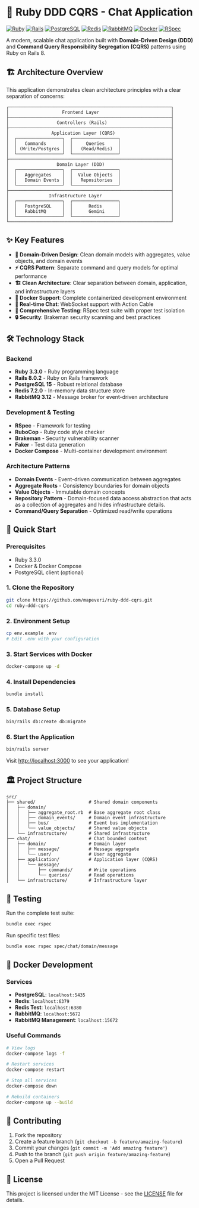 # 🚀 Ruby DDD CQRS - Chat Application

[![Ruby](https://img.shields.io/badge/Ruby-3.3.0-red.svg)](https://www.ruby-lang.org/)
[![Rails](https://img.shields.io/badge/Rails-8.0.2-red.svg)](https://rubyonrails.org/)
[![PostgreSQL](https://img.shields.io/badge/PostgreSQL-15-blue.svg)](https://www.postgresql.org/)
[![Redis](https://img.shields.io/badge/Redis-7.2.0-red.svg)](https://redis.io/)
[![RabbitMQ](https://img.shields.io/badge/RabbitMQ-3.12-green.svg)](https://www.rabbitmq.com/)
[![Docker](https://img.shields.io/badge/Docker-✓-blue.svg)](https://www.docker.com/)
[![RSpec](https://img.shields.io/badge/RSpec-✓-green.svg)](https://rspec.info/)

A modern, scalable chat application built with **Domain-Driven Design (DDD)** and **Command Query Responsibility Segregation (CQRS)** patterns using Ruby on Rails 8.

## 🏗️ Architecture Overview

This application demonstrates clean architecture principles with a clear separation of concerns:

```
┌─────────────────────────────────────────────────────────────┐
│                    Frontend Layer                           │
├─────────────────────────────────────────────────────────────┤
│                  Controllers (Rails)                        │
├─────────────────────────────────────────────────────────────┤
│                Application Layer (CQRS)                     │
│  ┌─────────────────┐  ┌─────────────────┐                   │
│  │   Commands      │  │     Queries     │                   │
│  │ (Write/Postgres │  │   (Read/Redis)  │                   │
│  └─────────────────┘  └─────────────────┘                   │
├─────────────────────────────────────────────────────────────┤
│                  Domain Layer (DDD)                         │
│  ┌─────────────────┐  ┌─────────────────┐                   │
│  │   Aggregates    │  │  Value Objects  │                   │
│  │   Domain Events │  │   Repositories  │                   │
│  └─────────────────┘  └─────────────────┘                   │
├─────────────────────────────────────────────────────────────┤
│               Infrastructure Layer                          │
│  ┌─────────────────┐  ┌─────────────────┐                   │
│  │   PostgreSQL    │  │      Redis      │                   │
│  │   RabbitMQ      │  │      Gemini     │                   │
│  └─────────────────┘  └─────────────────┘                   │
└─────────────────────────────────────────────────────────────┘
```

## ✨ Key Features

- **🎯 Domain-Driven Design**: Clean domain models with aggregates, value objects, and domain events
- **⚡ CQRS Pattern**: Separate command and query models for optimal performance
- **🏗️ Clean Architecture**: Clear separation between domain, application, and infrastructure layers
- **🐳 Docker Support**: Complete containerized development environment
- **📱 Real-time Chat**: WebSocket support with Action Cable
- **🧪 Comprehensive Testing**: RSpec test suite with proper test isolation
- **🔒 Security**: Brakeman security scanning and best practices

## 🛠️ Technology Stack

### Backend
- **Ruby 3.3.0** - Ruby programming language
- **Rails 8.0.2** - Ruby on Rails framework
- **PostgreSQL 15** - Robust relational database
- **Redis 7.2.0** - In-memory data structure store
- **RabbitMQ 3.12** - Message broker for event-driven architecture

### Development & Testing
- **RSpec** - Framework for testing
- **RuboCop** - Ruby code style checker
- **Brakeman** - Security vulnerability scanner
- **Faker** - Test data generation
- **Docker Compose** - Multi-container development environment

### Architecture Patterns
- **Domain Events** - Event-driven communication between aggregates
- **Aggregate Roots** - Consistency boundaries for domain objects
- **Value Objects** - Immutable domain concepts
- **Repository Pattern** - Domain-focused data access abstraction that acts as a collection of aggregates and hides infrastructure details.
- **Command/Query Separation** - Optimized read/write operations

## 🚀 Quick Start

### Prerequisites
- Ruby 3.3.0
- Docker & Docker Compose
- PostgreSQL client (optional)

### 1. Clone the Repository
```bash
git clone https://github.com/mapeveri/ruby-ddd-cqrs.git
cd ruby-ddd-cqrs
```

### 2. Environment Setup
```bash
cp env.example .env
# Edit .env with your configuration
```

### 3. Start Services with Docker
```bash
docker-compose up -d
```

### 4. Install Dependencies
```bash
bundle install
```

### 5. Database Setup
```bash
bin/rails db:create db:migrate
```

### 6. Start the Application
```bash
bin/rails server
```

Visit [http://localhost:3000](http://localhost:3000) to see your application!

## 🏛️ Project Structure

```
src/
├── shared/                    # Shared domain components
│   ├── domain/
│   │   ├── aggregate_root.rb  # Base aggregate root class
│   │   ├── domain_events/     # Domain event infrastructure
│   │   ├── bus/               # Event bus implementation
│   │   └── value_objects/     # Shared value objects
│   └── infrastructure/        # Shared infrastructure
├── chat/                      # Chat bounded context
│   ├── domain/                # Domain layer
│   │   ├── message/           # Message aggregate
│   │   └── user/              # User aggregate
│   ├── application/           # Application layer (CQRS)
│   │   └── message/
│   │       ├── commands/      # Write operations
│   │       └── queries/       # Read operations
│   └── infrastructure/        # Infrastructure layer
```

## 🧪 Testing

Run the complete test suite:
```bash
bundle exec rspec
```

Run specific test files:
```bash
bundle exec rspec spec/chat/domain/message
```

## 🐳 Docker Development

### Services
- **PostgreSQL**: `localhost:5435`
- **Redis**: `localhost:6379`
- **Redis Test**: `localhost:6380`
- **RabbitMQ**: `localhost:5672`
- **RabbitMQ Management**: `localhost:15672`

### Useful Commands
```bash
# View logs
docker-compose logs -f

# Restart services
docker-compose restart

# Stop all services
docker-compose down

# Rebuild containers
docker-compose up --build
```

## 🤝 Contributing

1. Fork the repository
2. Create a feature branch (`git checkout -b feature/amazing-feature`)
3. Commit your changes (`git commit -m 'Add amazing feature'`)
4. Push to the branch (`git push origin feature/amazing-feature`)
5. Open a Pull Request

## 📄 License

This project is licensed under the MIT License - see the [LICENSE](LICENSE) file for details.
